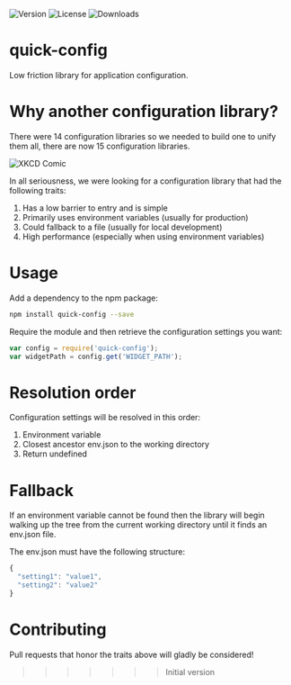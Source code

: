 ![Version](https://img.shields.io/npm/v/quick-config.svg) 
![License](https://img.shields.io/npm/l/quick-config.svg) 
![Downloads](https://img.shields.io/npm/dt/express.svg)

# quick-config
Low friction library for application configuration.

# Why another configuration library?
There were 14 configuration libraries so we needed to build one to unify them 
all, there are now 15 configuration libraries.

![XKCD Comic](http://imgs.xkcd.com/comics/standards.png)

In all seriousness, we were looking for a configuration library that had the
following traits:
1. Has a low barrier to entry and is simple
1. Primarily uses environment variables (usually for production)
1. Could fallback to a file (usually for local development)
1. High performance (especially when using environment variables)

# Usage
Add a dependency to the npm package:
```bash
npm install quick-config --save
```

Require the module and then retrieve the configuration settings you want:
```javascript
var config = require('quick-config');
var widgetPath = config.get('WIDGET_PATH');
```

# Resolution order
Configuration settings will be resolved in this order:
1. Environment variable
1. Closest ancestor env.json to the working directory
1. Return undefined

# Fallback
If an environment variable cannot be found then the library will begin walking
up the tree from the current working directory until it finds an env.json file.

The env.json must have the following structure:
```javascript
{
  "setting1": "value1",
  "setting2": "value2"
}
```

# Contributing
Pull requests that honor the traits above will gladly be considered!
>>>>>>> Initial version

